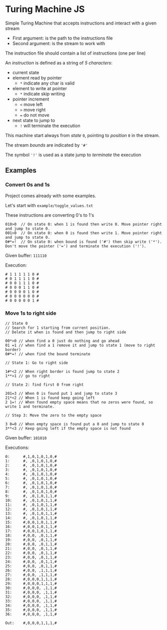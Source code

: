 # Turing Machine JS

Simple Turing Machine that accepts instructions and interact with a given stream

- First argument: is the path to the instructions file
- Second argument: is the stream to work with

The instruction file should contain a list of instructions (one per line)

An *instruction* is defined as a string of *5 characters*:

* current state
* element read by pointer
  * `*` indicate any char is valid
* element to write at pointer
  * `*` indicate skip writing
* pointer increment
  * `<` move left
  * `>` move right
  * `=` do not move
* next state to jump to
  * `!` will terminate the execution

This machine start always from *state* `0`, pointing to *position* `0` in the stream.

The stream *bounds* are indicated by `'#'`

The symbol `'!'` is used as a state jump to *terminate* the execution

## Examples

### Convert 0s and 1s

Project comes already with some examples.

Let's start with `example/toggle_values.txt`

These instructions are converting 0's to 1's

```
010>0  // On state 0: when 1 is found then write 0. Move pointer right and jump to state 0.
001>0  // On state 0: when 0 is found then write 1. Move pointer right and jump to state 0.
0#*=!  // On state 0: when bound is found ('#') then skip write ('*'). Don't move the pointer ('=') and terminate the execution ('!').
```

Given buffer:
`111110`

Execution:

```
# 1 1 1 1 1 0 #
# 0 1 1 1 1 0 #
# 0 0 1 1 1 0 #
# 0 0 0 1 1 0 #
# 0 0 0 0 1 0 #
# 0 0 0 0 0 0 #
# 0 0 0 0 0 1 #
```

### Move 1s to right side

```
// State 0
// Search for 1 starting from current position.
// Delete it when is found and then jump to right side

00*>0 // when find a 0 just do nothing and go ahead
01 =1 // when find a 1 remove it and jump to state 1 (move to right border)
0#*=! // when find the bound terminate

// State 1: Go to right side

1#*<2 // When right border is found jump to state 2
1**>1 // go to right

// State 2: find first 0 from right

201=3 // When 0 is found put 1 and jump to state 3
21*<2 // When 1 is found keep going left
2 1=! // When found empty space means that no zeros were found, so write 1 and terminate.

// Step 3: Move the zero to the empty space

3 0=0 // When empty space is found put a 0 and jump to state 0
3**<3 // Keep going left if the empty space is not found

```

Given buffer: `101010`

Executions: 

```
0:      #,1,0,1,0,1,0,#
1:      #, ,0,1,0,1,0,#
2:      #, ,0,1,0,1,0,#
3:      #, ,0,1,0,1,0,#
4:      #, ,0,1,0,1,0,#
5:      #, ,0,1,0,1,0,#
6:      #, ,0,1,0,1,0,#
7:      #, ,0,1,0,1,0,#
8:      #, ,0,1,0,1,0,#
9:      #, ,0,1,0,1,1,#
10:     #, ,0,1,0,1,1,#
11:     #, ,0,1,0,1,1,#
12:     #, ,0,1,0,1,1,#
13:     #, ,0,1,0,1,1,#
14:     #, ,0,1,0,1,1,#
15:     #,0,0,1,0,1,1,#
16:     #,0,0,1,0,1,1,#
17:     #,0,0,1,0,1,1,#
18:     #,0,0, ,0,1,1,#
19:     #,0,0, ,0,1,1,#
20:     #,0,0, ,0,1,1,#
21:     #,0,0, ,0,1,1,#
22:     #,0,0, ,0,1,1,#
23:     #,0,0, ,0,1,1,#
24:     #,0,0, ,0,1,1,#
25:     #,0,0, ,0,1,1,#
26:     #,0,0, ,1,1,1,#
27:     #,0,0, ,1,1,1,#
28:     #,0,0,0,1,1,1,#
29:     #,0,0,0,1,1,1,#
30:     #,0,0,0, ,1,1,#
31:     #,0,0,0, ,1,1,#
32:     #,0,0,0, ,1,1,#
33:     #,0,0,0, ,1,1,#
34:     #,0,0,0, ,1,1,#
35:     #,0,0,0, ,1,1,#
36:     #,0,0,0, ,1,1,#

Out:    #,0,0,0,1,1,1,#
```
